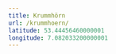 ```yaml
---
title: Krummhörn
url: /krummhoern/
latitude: 53.44456460000001
longitude: 7.082033200000001
---
```

